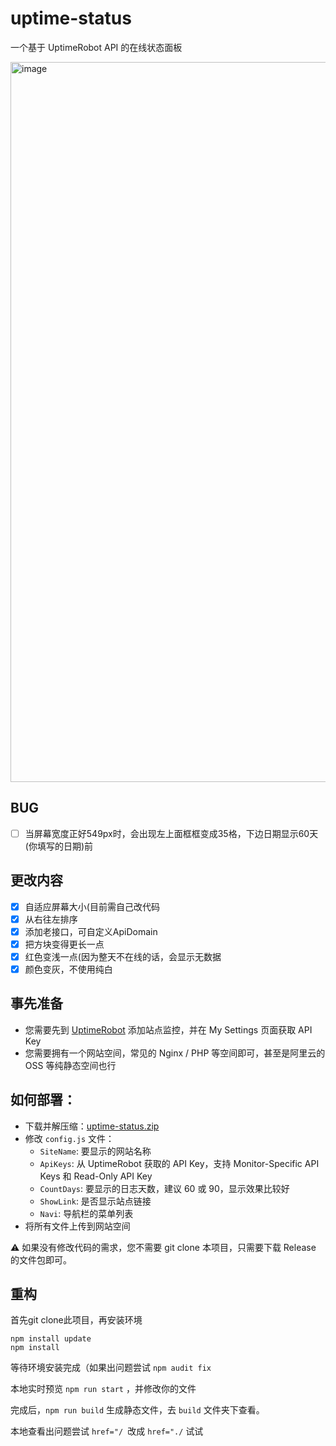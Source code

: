 # uptime-status

一个基于 UptimeRobot API 的在线状态面板

<img width="1152" alt="image" src="https://user-images.githubusercontent.com/25887822/178935137-6d23521d-5894-4fb8-922d-3575be4f7abc.png">

## BUG
- [ ] 当屏幕宽度正好549px时，会出现左上面框框变成35格，下边日期显示60天(你填写的日期)前

## 更改内容
- [x] 自适应屏幕大小(目前需自己改代码
- [x] 从右往左排序
- [x] 添加老接口，可自定义ApiDomain
- [x] 把方块变得更长一点
- [x] 红色变浅一点(因为整天不在线的话，会显示无数据
- [x] 颜色变灰，不使用纯白

## 事先准备

- 您需要先到 [UptimeRobot](https://uptimerobot.com/ "UptimeRobot") 添加站点监控，并在 My Settings 页面获取 API Key
- 您需要拥有一个网站空间，常见的 Nginx / PHP 等空间即可，甚至是阿里云的 OSS 等纯静态空间也行

## 如何部署：

- 下载并解压缩：[uptime-status.zip](https://github.com/yb/uptime-status/releases/latest/download/uptime-status.zip "uptime-status.zip") 
- 修改 `config.js` 文件：
   - `SiteName`: 要显示的网站名称
   - `ApiKeys`: 从 UptimeRobot 获取的 API Key，支持 Monitor-Specific API Keys 和 Read-Only API Key
   - `CountDays`: 要显示的日志天数，建议 60 或 90，显示效果比较好
   - `ShowLink`: 是否显示站点链接
   - `Navi`: 导航栏的菜单列表
- 将所有文件上传到网站空间

⚠️ 如果没有修改代码的需求，您不需要 git clone 本项目，只需要下载 Release 的文件包即可。

## 重构

首先git clone此项目，再安装环境

```
npm install update
npm install
```

等待环境安装完成（如果出问题尝试 `npm audit fix`

本地实时预览 `npm run start` ，并修改你的文件

完成后，`npm run build` 生成静态文件，去 `build` 文件夹下查看。

本地查看出问题尝试 `href="/ `改成 `href="./` 试试

